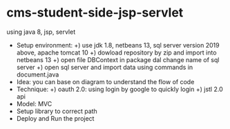 # cms-student-side-jsp-servlet
using java 8, jsp, servlet
- Setup environment:
  +) use jdk 1.8, netbeans 13, sql server version 2019 above, apache tomcat 10
  +) dowload repository by zip and import into netbeans 13
  +) open file DBContext in package dal change name of sql server
  +) open sql server and import data using commands in document.java
- Idea: you can base on diagram to understand the flow of code
- Technique:
  +) oauth 2.0: using login by google to quickly login
  +) jstl 2.0 api
- Model: MVC
- Setup library to correct path
- Deploy and Run the project
